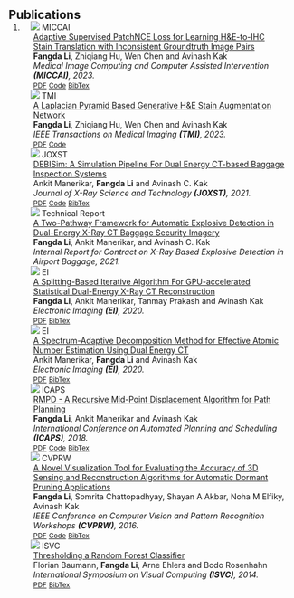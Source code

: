 <h2 id="publications" style="margin: 2px 0px -15px;">Publications</h2>

<div class="publications">
<ol class="bibliography">

<li>

<div class="pub-row">
  <div class="col-sm-3 abbr" style="position: relative;padding-right: 15px;padding-left: 15px;">
    <img src="assets/img/miccai2023-teaser.jpg" class="teaser img-fluid z-depth-1">
    <abbr class="badge">MICCAI</abbr>
  </div>

  <div class="col-sm-9" style="position: relative;padding-right: 15px;padding-left: 20px;">
    <div class="title"><a href="https://arxiv.org/abs/2303.06193">Adaptive Supervised PatchNCE Loss for Learning H&E-to-IHC Stain Translation with Inconsistent Groundtruth Image Pairs</a></div>
    <div class="author"><strong>Fangda Li</strong>, Zhiqiang Hu, Wen Chen and Avinash Kak</div>
    <div class="periodical"><em>Medical Image Computing and Computer Assisted Intervention <strong>(MICCAI)</strong>, 2023. </em></div>
    <div class="links">
      <a href="https://arxiv.org/abs/2303.06193" class="btn btn-sm z-depth-0" role="button" target="_blank" style="font-size:12px;">PDF</a>
      <a href="https://github.com/lifangda01/AdaptiveSupervisedPatchNCE" class="btn btn-sm z-depth-0" role="button" target="_blank" style="font-size:12px;">Code</a>
      <!-- <a href="https://class-il.mpi-inf.mpg.de/mnemonics/" class="btn btn-sm z-depth-0" role="button" target="_blank" style="font-size:12px;">Project Page</a> -->
      <a href="https://scholar.googleusercontent.com/scholar.bib?q=info:zDe1KXUxndcJ:scholar.google.com/&output=citation&scisdr=Cm0CLklYEKjzjcfxfp4:AGlGAw8AAAAAZFv3Zp6FYEg0oBqrCLs31mftB34&scisig=AGlGAw8AAAAAZFv3Zs7wGYWIzZYpqpu40tbT5ZE&scisf=4&ct=citation&cd=-1&hl=en" class="btn btn-sm z-depth-0" role="button" target="_blank" style="font-size:12px;">BibTex</a>
      <!-- <strong><i style="color:#e74d3c">Oral Presentation</i></strong> -->
    </div>
  </div>
</div>


<div class="pub-row">
  <div class="col-sm-3 abbr" style="position: relative;padding-right: 15px;padding-left: 15px;">
    <img src="assets/img/tmi2022-teaser.jpg" class="teaser img-fluid z-depth-1">
    <abbr class="badge">TMI</abbr>
  </div>
  
  <div class="col-sm-9" style="position: relative;padding-right: 15px;padding-left: 20px;">
    <div class="title"><a href="https://arxiv.org/abs/2305.14301">A Laplacian Pyramid Based Generative H&E Stain Augmentation Network</a></div>
    <div class="author"><strong>Fangda Li</strong>, Zhiqiang Hu, Wen Chen and Avinash Kak</div>
    <div class="periodical"><em>IEEE Transactions on Medical Imaging <strong>(TMI)</strong>, 2023.</em></div>
    <div class="links">
      <a href="https://arxiv.org/abs/2305.14301" class="btn btn-sm z-depth-0" role="button" target="_blank" style="font-size:12px;">PDF</a>
      <a href="https://github.com/lifangda01/GSAN-Demo" class="btn btn-sm z-depth-0" role="button" target="_blank" style="font-size:12px;">Code</a>
      <!-- <a href="https://class-il.mpi-inf.mpg.de/mnemonics/" class="btn btn-sm z-depth-0" role="button" target="_blank" style="font-size:12px;">Project Page</a> -->
      <!-- <a href="https://dblp.uni-trier.de/rec/conf/cvpr/LiuSLSS20.html?view=bibtex" class="btn btn-sm z-depth-0" role="button" target="_blank" style="font-size:12px;">BibTex</a> -->
      <!-- <strong><i style="color:#e74d3c">Oral Presentation</i></strong> -->
    </div>
  </div>
</div>


<div class="pub-row">
  <div class="col-sm-3 abbr" style="position: relative;padding-right: 15px;padding-left: 15px;">
    <img src="assets/img/joxst2021-teaser.jpg" class="teaser img-fluid z-depth-1">
    <abbr class="badge">JOXST</abbr>
  </div>
  
  <div class="col-sm-9" style="position: relative;padding-right: 15px;padding-left: 20px;">
    <div class="title"><a href="https://engineering.purdue.edu/RVL/Publications/AManerikar_DEBISim_Simulation_Pipeline_2021_JOXST.pdf">DEBISim: A Simulation Pipeline For Dual Energy CT-based Baggage Inspection Systems</a></div>
    <div class="author">Ankit Manerikar, <strong>Fangda Li</strong> and Avinash C. Kak</div>
    <div class="periodical"><em>Journal of X-Ray Science and Technology <strong>(JOXST)</strong>, 2021.</em></div>
    <div class="links">
      <a href="https://engineering.purdue.edu/RVL/Publications/AManerikar_DEBISim_Simulation_Pipeline_2021_JOXST.pdf" class="btn btn-sm z-depth-0" role="button" target="_blank" style="font-size:12px;">PDF</a>
      <a href="https://github.com/avm-debatr/debisim2" class="btn btn-sm z-depth-0" role="button" target="_blank" style="font-size:12px;">Code</a>
      <!-- <a href="https://class-il.mpi-inf.mpg.de/mnemonics/" class="btn btn-sm z-depth-0" role="button" target="_blank" style="font-size:12px;">Project Page</a> -->
      <a href="https://scholar.googleusercontent.com/scholar.bib?q=info:P9QyaJRAgoMJ:scholar.google.com/&output=citation&scisdr=Cm0CLklYEKjzjcf8a-s:AGlGAw8AAAAAZFv6c-t4gu5bWIrsArqLZ9VcXNs&scisig=AGlGAw8AAAAAZFv6c9TwviJwho3k-EXk8N-Oz94&scisf=4&ct=citation&cd=-1&hl=en" class="btn btn-sm z-depth-0" role="button" target="_blank" style="font-size:12px;">BibTex</a>
      <!-- <strong><i style="color:#e74d3c">Oral Presentation</i></strong> -->
    </div>
  </div>
</div>

<div class="pub-row">
  <div class="col-sm-3 abbr" style="position: relative;padding-right: 15px;padding-left: 15px;">
    <img src="assets/img/atr-teaser.jpg" class="teaser img-fluid z-depth-1">
    <abbr class="badge">Technical Report</abbr>
  </div>
  
  <div class="col-sm-9" style="position: relative;padding-right: 15px;padding-left: 20px;">
    <div class="title"><a href="https://lifangda01.github.io/">A Two-Pathway Framework for Automatic Explosive Detection in Dual-Energy X-Ray CT Baggage Security Imagery</a></div>
    <div class="author"><strong>Fangda Li</strong>, Ankit Manerikar, and Avinash C. Kak</div>
    <div class="periodical"><em>Internal Report for Contract on X-Ray Based Explosive Detection in Airport Baggage, 2021.</em></div>
  </div>
</div>

<div class="pub-row">
  <div class="col-sm-3 abbr" style="position: relative;padding-right: 15px;padding-left: 15px;">
    <img src="assets/img/ei2020-teaser.jpg" class="teaser img-fluid z-depth-1">
    <abbr class="badge">EI</abbr>
  </div>
  
  <div class="col-sm-9" style="position: relative;padding-right: 15px;padding-left: 20px;">
    <div class="title"><a href="https://arxiv.org/abs/1905.00934">A Splitting-Based Iterative Algorithm For GPU-accelerated Statistical Dual-Energy X-Ray CT Reconstruction</a></div>
    <div class="author"><strong>Fangda Li</strong>, Ankit Manerikar, Tanmay Prakash and Avinash Kak</div>
    <div class="periodical"><em>Electronic Imaging <strong>(EI)</strong>, 2020.</em></div>
    <div class="links">
      <a href="https://arxiv.org/abs/1905.00934" class="btn btn-sm z-depth-0" role="button" target="_blank" style="font-size:12px;">PDF</a>
      <!-- <a href="https://github.com/avm-debatr/debisim2" class="btn btn-sm z-depth-0" role="button" target="_blank" style="font-size:12px;">Code</a> -->
      <!-- <a href="https://class-il.mpi-inf.mpg.de/mnemonics/" class="btn btn-sm z-depth-0" role="button" target="_blank" style="font-size:12px;">Project Page</a> -->
      <a href="https://scholar.googleusercontent.com/scholar.bib?q=info:pnekO7u1N00J:scholar.google.com/&output=citation&scisdr=Cm0CLklYEKjzjcf9cMY:AGlGAw8AAAAAZFv7aMYDoTa1zPqQS_3RdpWL-Co&scisig=AGlGAw8AAAAAZFv7aNkThf8Ad-vC3TUb_xyfzJ4&scisf=4&ct=citation&cd=-1&hl=en" class="btn btn-sm z-depth-0" role="button" target="_blank" style="font-size:12px;">BibTex</a>
      <!-- <strong><i style="color:#e74d3c">Oral Presentation</i></strong> -->
    </div>
  </div>
</div>


<div class="pub-row">
  <div class="col-sm-3 abbr" style="position: relative;padding-right: 15px;padding-left: 15px;">
    <img src="assets/img/ei2020am-teaser.jpg" class="teaser img-fluid z-depth-1">
    <abbr class="badge">EI</abbr>
  </div>
  
  <div class="col-sm-9" style="position: relative;padding-right: 15px;padding-left: 20px;">
    <div class="title"><a href="https://engineering.purdue.edu/RVL/Publications/Manerikar_A_DECTDecomposition_2020.pdf">A Spectrum-Adaptive Decomposition Method for Effective Atomic Number Estimation Using Dual Energy CT</a></div>
    <div class="author">Ankit Manerikar, <strong>Fangda Li</strong> and Avinash Kak</div>
    <div class="periodical"><em>Electronic Imaging <strong>(EI)</strong>, 2020.</em></div>
    <div class="links">
      <a href="https://engineering.purdue.edu/RVL/Publications/Manerikar_A_DECTDecomposition_2020.pdf" class="btn btn-sm z-depth-0" role="button" target="_blank" style="font-size:12px;">PDF</a>
      <!-- <a href="https://github.com/avm-debatr/debisim2" class="btn btn-sm z-depth-0" role="button" target="_blank" style="font-size:12px;">Code</a> -->
      <!-- <a href="https://class-il.mpi-inf.mpg.de/mnemonics/" class="btn btn-sm z-depth-0" role="button" target="_blank" style="font-size:12px;">Project Page</a> -->
      <a href="https://scholar.googleusercontent.com/scholar.bib?q=info:pnekO7u1N00J:scholar.google.com/&output=citation&scisdr=Cm0CLklYEKjzjcf9cMY:AGlGAw8AAAAAZFv7aMYDoTa1zPqQS_3RdpWL-Co&scisig=AGlGAw8AAAAAZFv7aNkThf8Ad-vC3TUb_xyfzJ4&scisf=4&ct=citation&cd=-1&hl=en" class="btn btn-sm z-depth-0" role="button" target="_blank" style="font-size:12px;">BibTex</a>
      <!-- <strong><i style="color:#e74d3c">Oral Presentation</i></strong> -->
    </div>
  </div>
</div>


<div class="pub-row">
  <div class="col-sm-3 abbr" style="position: relative;padding-right: 15px;padding-left: 15px;">
    <img src="assets/img/icaps2018-teaser.jpg" class="teaser img-fluid z-depth-1">
    <abbr class="badge">ICAPS</abbr>
  </div>

  <div class="col-sm-9" style="position: relative;padding-right: 15px;padding-left: 20px;">
    <div class="title"><a href="https://ojs.aaai.org/index.php/ICAPS/article/view/13921">RMPD - A Recursive Mid-Point Displacement Algorithm for Path Planning</a></div>
    <div class="author"><strong>Fangda Li</strong>, Ankit Manerikar and Avinash Kak</div>
    <div class="periodical"><em>International Conference on Automated Planning and Scheduling <strong>(ICAPS)</strong>, 2018.</em></div>
    <div class="links">
      <a href="https://ojs.aaai.org/index.php/ICAPS/article/view/13921" class="btn btn-sm z-depth-0" role="button" target="_blank" style="font-size:12px;">PDF</a>
      <a href="https://github.com/lifangda01/Middle-Point-Displacement" class="btn btn-sm z-depth-0" role="button" target="_blank" style="font-size:12px;">Code</a>
      <!-- <a href="https://class-il.mpi-inf.mpg.de/mnemonics/" class="btn btn-sm z-depth-0" role="button" target="_blank" style="font-size:12px;">Project Page</a> -->
      <a href="https://scholar.googleusercontent.com/scholar.bib?q=info:xVz8eEaLYDUJ:scholar.google.com/&output=citation&scisdr=Cm0CLklYEKjzjcf4O44:AGlGAw8AAAAAZFv-I469NH3LLnEpDD5FLN8xTTY&scisig=AGlGAw8AAAAAZFv-I425YlpbyF9Su9i-5LgjgVA&scisf=4&ct=citation&cd=-1&hl=en" class="btn btn-sm z-depth-0" role="button" target="_blank" style="font-size:12px;">BibTex</a>
      <!-- <strong><i style="color:#e74d3c">Oral Presentation</i></strong> -->
    </div>
  </div>
</div>


<div class="pub-row">
  <div class="col-sm-3 abbr" style="position: relative;padding-right: 15px;padding-left: 15px;">
    <img src="assets/img/cvprw2016-teaser.jpg" class="teaser img-fluid z-depth-1">
    <abbr class="badge">CVPRW</abbr>
  </div>

  <div class="col-sm-9" style="position: relative;padding-right: 15px;padding-left: 20px;">
    <div class="title"><a href="https://www.cv-foundation.org/openaccess/content_cvpr_2016_workshops/w9/html/Li_A_Novel_Visualization_CVPR_2016_paper.html">A Novel Visualization Tool for Evaluating the Accuracy of 3D Sensing and Reconstruction Algorithms for Automatic Dormant Pruning Applications</a></div>
    <div class="author"><strong>Fangda Li</strong>, Somrita Chattopadhyay, Shayan A Akbar, Noha M Elfiky, Avinash Kak</div>
    <div class="periodical"><em>IEEE Conference on Computer Vision and Pattern Recognition Workshops <strong>(CVPRW)</strong>, 2016.</em></div>
    <div class="links">
      <a href="https://www.cv-foundation.org/openaccess/content_cvpr_2016_workshops/w9/html/Li_A_Novel_Visualization_CVPR_2016_paper.html" class="btn btn-sm z-depth-0" role="button" target="_blank" style="font-size:12px;">PDF</a>
      <a href="https://github.com/lifangda01/TreeViz" class="btn btn-sm z-depth-0" role="button" target="_blank" style="font-size:12px;">Code</a>
      <!-- <a href="https://class-il.mpi-inf.mpg.de/mnemonics/" class="btn btn-sm z-depth-0" role="button" target="_blank" style="font-size:12px;">Project Page</a> -->
      <a href="https://scholar.googleusercontent.com/scholar.bib?q=info:HDk5mglJEOAJ:scholar.google.com/&output=citation&scisdr=Cm0CLklYEKjzjcAGMwQ:AGlGAw8AAAAAZFwAKwTtX6rLjtn4Y8OEEE42NZ8&scisig=AGlGAw8AAAAAZFwAK6Az7FF8CdPvOjxr59wZE-A&scisf=4&ct=citation&cd=-1&hl=en" class="btn btn-sm z-depth-0" role="button" target="_blank" style="font-size:12px;">BibTex</a>
      <!-- <strong><i style="color:#e74d3c">Oral Presentation</i></strong> -->
    </div>
  </div>
</div>


<div class="pub-row">
  <div class="col-sm-3 abbr" style="position: relative;padding-right: 15px;padding-left: 15px;">
    <img src="assets/img/isvc2014-teaser.jpg" class="teaser img-fluid z-depth-1">
    <abbr class="badge">ISVC</abbr>
  </div>

  <div class="col-sm-9" style="position: relative;padding-right: 15px;padding-left: 20px;">
    <div class="title"><a href="https://link.springer.com/chapter/10.1007/978-3-319-14364-4_10">Thresholding a Random Forest Classifier</a></div>
    <div class="author">Florian Baumann, <strong>Fangda Li</strong>, Arne Ehlers and Bodo Rosenhahn</div>
    <div class="periodical"><em>International Symposium on Visual Computing <strong>(ISVC)</strong>, 2014.</em></div>
    <div class="links">
      <a href="http://www.tnt.uni-hannover.de/papers/data/1055/isvc2014_baumann.pdf" class="btn btn-sm z-depth-0" role="button" target="_blank" style="font-size:12px;">PDF</a>
      <!-- <a href="https://github.com/avm-debatr/debisim2" class="btn btn-sm z-depth-0" role="button" target="_blank" style="font-size:12px;">Code</a> -->
      <!-- <a href="https://class-il.mpi-inf.mpg.de/mnemonics/" class="btn btn-sm z-depth-0" role="button" target="_blank" style="font-size:12px;">Project Page</a> -->
      <a href="https://scholar.googleusercontent.com/scholar.bib?q=info:vL90HcM-KVEJ:scholar.google.com/&output=citation&scisdr=Cm0CLklYEKjzjcAHq5Q:AGlGAw8AAAAAZFwBs5Qh9DT-ptSwRjibQeOd9Y8&scisig=AGlGAw8AAAAAZFwBszPq2KDXwS9RZwAIL0lQJ80&scisf=4&ct=citation&cd=-1&hl=en" class="btn btn-sm z-depth-0" role="button" target="_blank" style="font-size:12px;">BibTex</a>
      <!-- <strong><i style="color:#e74d3c">Oral Presentation</i></strong> -->
    </div>
  </div>
</div>


</li>
  
<br>

</ol>
</div>
